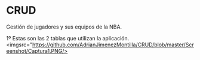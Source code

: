 # CRUD

Gestión de jugadores y sus equipos de la NBA.


1º Estas son las 2 tablas que utilizan la aplicación.
<br>
<imgsrc="https://github.com/AdrianJimenezMontilla/CRUD/blob/master/Screenshot/Captura1.PNG/>
<br>
